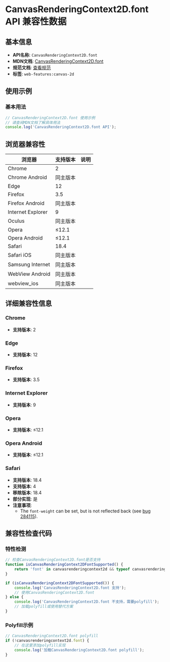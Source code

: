 # CanvasRenderingContext2D.font API 兼容性数据

## 基本信息

- **API名称**: `CanvasRenderingContext2D.font`
- **MDN文档**: [CanvasRenderingContext2D.font](https://developer.mozilla.org/docs/Web/API/CanvasRenderingContext2D/font)
- **规范文档**: [查看规范](https://html.spec.whatwg.org/multipage/canvas.html#dom-context-2d-font-dev)
- **标签**: `web-features:canvas-2d`

## 使用示例

### 基本用法

```javascript
// CanvasRenderingContext2D.font 使用示例
// 请查阅MDN文档了解具体用法
console.log('CanvasRenderingContext2D.font API');
```

## 浏览器兼容性

| 浏览器 | 支持版本 | 说明 |
|--------|----------|------|
| Chrome | 2 |  |
| Chrome Android | 同主版本 |  |
| Edge | 12 |  |
| Firefox | 3.5 |  |
| Firefox Android | 同主版本 |  |
| Internet Explorer | 9 |  |
| Oculus | 同主版本 |  |
| Opera | ≤12.1 |  |
| Opera Android | ≤12.1 |  |
| Safari | 18.4 |  |
| Safari iOS | 同主版本 |  |
| Samsung Internet | 同主版本 |  |
| WebView Android | 同主版本 |  |
| webview_ios | 同主版本 |  |

## 详细兼容性信息

### Chrome

- **支持版本**: 2

### Edge

- **支持版本**: 12

### Firefox

- **支持版本**: 3.5

### Internet Explorer

- **支持版本**: 9

### Opera

- **支持版本**: ≤12.1

### Opera Android

- **支持版本**: ≤12.1

### Safari

- **支持版本**: 18.4
- **支持版本**: 4
- **移除版本**: 18.4
- **部分实现**: 是
- **注意事项**:
  - The `font-weight` can be set, but is not reflected back (see [bug 284115](https://webkit.org/b/284115)).

## 兼容性检查代码

### 特性检测

```javascript
// 检查CanvasRenderingContext2D.font是否支持
function isCanvasRenderingContext2DFontSupported() {
    return 'font' in canvasrenderingcontext2d && typeof canvasrenderingcontext2d.font === 'function';
}

if (isCanvasRenderingContext2DFontSupported()) {
    console.log('CanvasRenderingContext2D.font 支持');
    // 使用CanvasRenderingContext2D.font
} else {
    console.log('CanvasRenderingContext2D.font 不支持，需要polyfill');
    // 加载polyfill或使用替代方案
}
```

### Polyfill示例

```javascript
// CanvasRenderingContext2D.font polyfill
if (!canvasrenderingcontext2d.font) {
    // 在这里添加polyfill实现
    console.log('加载CanvasRenderingContext2D.font polyfill');
}
```

